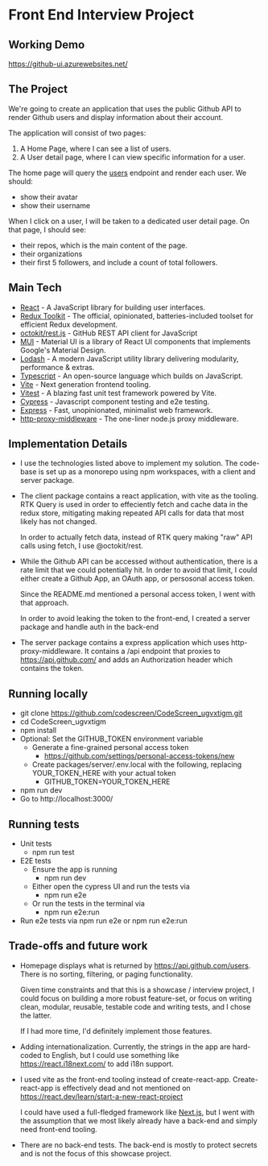 # Front End Interview Project

## Working Demo

https://github-ui.azurewebsites.net/

## The Project

We're going to create an application that uses the public Github API to render Github users and display information
about their account.

The application will consist of two pages:

1. A Home Page, where I can see a list of users.
2. A User detail page, where I can view specific information for a user.

The home page will query the [users](https://api.github.com/users) endpoint and render each user. We should:

- show their avatar
- show their username

When I click on a user, I will be taken to a dedicated user detail page. On that page, I should see:

- their repos, which is the main content of the page.
- their organizations
- their first 5 followers, and include a count of total followers.

## Main Tech

- [React] - A JavaScript library for building user interfaces.
- [Redux Toolkit] - The official, opinionated, batteries-included toolset for efficient Redux development.
- [octokit/rest.js] - GitHub REST API client for JavaScript
- [MUI] - Material UI is a library of React UI components that implements Google's Material Design.
- [Lodash] - A modern JavaScript utility library delivering modularity, performance & extras.
- [Typescript] - An open-source language which builds on JavaScript.
- [Vite] - Next generation frontend tooling.
- [Vitest] - A blazing fast unit test framework powered by Vite.
- [Cypress] - Javascript component testing and e2e testing.
- [Express] - Fast, unopinionated, minimalist web framework.
- [http-proxy-middleware] - The one-liner node.js proxy middleware.

## Implementation Details

- I use the technologies listed above to implement my solution. The code-base is set up as a monorepo using npm workspaces, with a client and server package.

- The client package contains a react application, with vite as the tooling. RTK Query is used in order to effeciently fetch and cache data in the redux store, mitigating making repeated API calls for data that most likely has not changed.

  In order to actually fetch data, instead of RTK query making "raw" API calls using fetch, I use @octokit/rest.

- While the Github API can be accessed without authentication, there is a rate limit that we could potentially hit. In order to avoid that limit, I could either create a Github App, an OAuth app, or persosonal access token.

  Since the README.md mentioned a personal access token, I went with that approach.

  In order to avoid leaking the token to the front-end, I created a server package and handle auth in the back-end

- The server package contains a express application which uses http-proxy-middleware. It contains a /api endpoint that proxies to https://api.github.com/ and adds an Authorization header which contains the token.

## Running locally

- git clone https://github.com/codescreen/CodeScreen_ugvxtigm.git
- cd CodeScreen_ugvxtigm
- npm install
- Optional: Set the GITHUB_TOKEN environment variable
  - Generate a fine-grained personal access token
    - https://github.com/settings/personal-access-tokens/new
  - Create packages/server/.env.local with the following, replacing YOUR_TOKEN_HERE with your actual token
    - GITHUB_TOKEN=YOUR_TOKEN_HERE
- npm run dev
- Go to http://localhost:3000/

## Running tests

- Unit tests
  - npm run test
- E2E tests
  - Ensure the app is running
    - npm run dev
  - Either open the cypress UI and run the tests via
    - npm run e2e
  - Or run the tests in the terminal via
    - npm run e2e:run
- Run e2e tests via npm run e2e or npm run e2e:run

## Trade-offs and future work

- Homepage displays what is returned by https://api.github.com/users. There is no sorting, filtering, or paging functionality.

  Given time constraints and that this is a showcase / interview project, I could focus on building a more robust feature-set, or focus on writing clean, modular, reusable, testable code and writing tests, and I chose the latter.

  If I had more time, I'd definitely implement those features.

- Adding internationalization. Currently, the strings in the app are hard-coded to English, but I could use something like https://react.i18next.com/ to add i18n support.

- I used vite as the front-end tooling instead of create-react-app. Create-react-app is effectively dead and not mentioned on https://react.dev/learn/start-a-new-react-project

  I could have used a full-fledged framework like [Next.js](https://nextjs.org/), but I went with the assumption that we most likely already have a back-end and simply need front-end tooling.

- There are no back-end tests. The back-end is mostly to protect secrets and is not the focus of this showcase project.

[React]: https://reactjs.org/
[Redux Toolkit]: https://redux-toolkit.js.org/
[octokit/rest.js]: https://octokit.github.io/rest.js/v20
[MUI]: https://mui.com/
[Lodash]: https://lodash.com/
[Typescript]: https://www.typescriptlang.org/
[Vite]: https://vitejs.dev/
[Vitest]: https://vitest.dev/
[Express]: https://expressjs.com/
[http-proxy-middleware]: https://github.com/chimurai/http-proxy-middleware
[Cypress]: https://www.cypress.io/
